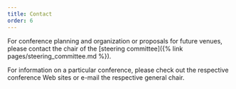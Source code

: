 ```yaml
---
title: Contact
order: 6
---
```

For conference planning and organization or proposals for future venues, please contact the chair of the [steering committee]({% link pages/steering_committee.md %}).

For information on a particular conference, please check out the respective conference Web sites or e-mail the respective general chair.
